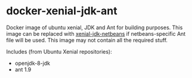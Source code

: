 # docker-xenial-jdk-ant

Docker image of ubuntu xenial, JDK and Ant for building purposes. This image can be replaced with 
[xenial-jdk-netbeans](../xenial-jdk-netbeans) if netbeans-specific Ant file will be used. This image may not contain all the required stuff.

Includes (from Ubuntu Xenial repositories): 
 * openjdk-8-jdk
 * ant 1.9
